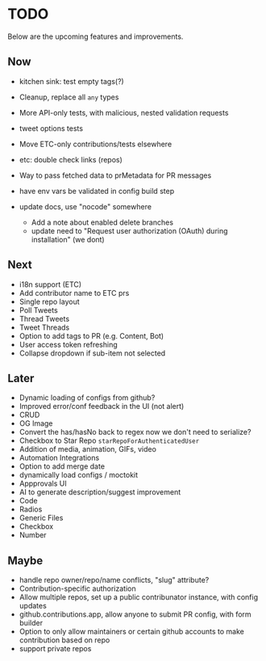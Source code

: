 # TODO

Below are the upcoming features and improvements.

## Now

- kitchen sink: test empty tags(?)
- Cleanup, replace all `any` types
- More API-only tests, with malicious, nested validation requests

- tweet options tests

- Move ETC-only contributions/tests elsewhere
- etc: double check links (repos)

- Way to pass fetched data to prMetadata for PR messages
- have env vars be validated in config build step
- update docs, use "nocode" somewhere
  - Add a note about enabled delete branches
  - update need to "Request user authorization (OAuth) during installation" (we dont)

## Next

- i18n support (ETC)
- Add contributor name to ETC prs
- Single repo layout
- Poll Tweets
- Thread Tweets
- Tweet Threads
- Option to add tags to PR (e.g. Content, Bot)
- User access token refreshing
- Collapse dropdown if sub-item not selected

## Later

- Dynamic loading of configs from github?
- Improved error/conf feedback in the UI (not alert)
- CRUD
- OG Image
- Convert the has/hasNo back to regex now we don't need to serialize?
- Checkbox to Star Repo `starRepoForAuthenticatedUser`
- Addition of media, animation, GIFs, video
- Automation Integrations
- Option to add merge date
- dynamically load configs / moctokit
- Appprovals UI
- AI to generate description/suggest improvement
- Code
- Radios
- Generic Files
- Checkbox
- Number

## Maybe

- handle repo owner/repo/name conflicts, "slug" attribute?
- Contribution-specific authorization
- Allow multiple repos, set up a public contribunator instance, with config updates
- github.contributions.app, allow anyone to submit PR config, with form builder
- Option to only allow maintainers or certain github accounts to make contribution based on repo
- support private repos
